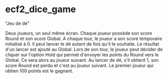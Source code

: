 # ecf2_dice_game

"Jeu de dé"

Deux joueurs, un seul même écran.
Chaque joueur possède son score Round et son score Global.
A chaque tour, le joueur a son score temporaire initialisé à 0. Il peut lancer le dé autant de fois qu'il le souhaite.
Le résultat d'un lancer est ajouté au Global.
Lors de son tour, le joueur peut décider de cliquer sur l'option Hold qui permet d'envoyer les points du Round vers le Global.
Ce sera alors au joueur suivant.
Au lancer de dé, s'il obtient 1, son score Round est perdu et c'est au joueur suivant. Le premier joueur qui obtien 100
points est le gagnant.
